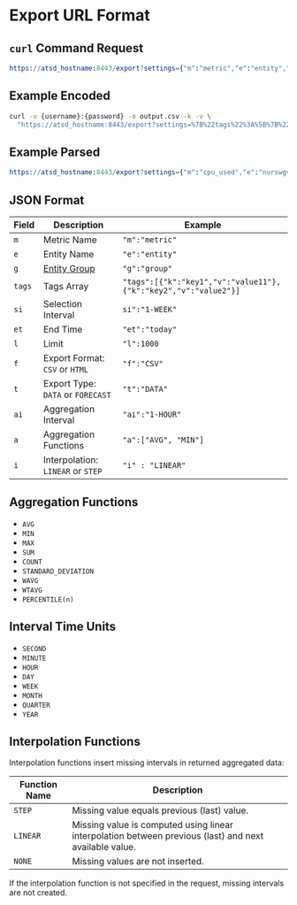 # Export URL Format

## `curl` Command Request

```elm
https://atsd_hostname:8443/export?settings={"m":"metric","e":"entity","si":"1-WEEK","t":"DATA","f":"CSV"}
```

## Example Encoded

```bash
curl -u {username}:{password} -o output.csv -k -v \
  "https://atsd_hostname:8443/export?settings=%7B%22tags%22%3A%5B%7B%22k%22%3A%22command%22%2C%22v%22%3A%22*%22%7D%5D%2C%22m%22%3A%22proc_memory_used%22%2C%22e%22%3A%22awsswgvml001%22%2C%22si%22%3A%223-MINUTE%22%2C%22t%22%3A%22DATA%22%2C%22f%22%3A%22CSV%22%7D"
```

## Example Parsed

```elm
https://atsd_hostname:8443/export?settings={"m":"cpu_used","e":"nurswgvml001","si":"1-WEEK","et":"date('2014-11-11 00:00:00')","t":"DATA","f":"CSV","ai":"1-HOUR","a":["P_99"],"i":"LINEAR"}
```

## JSON Format

| Field | Description | Example |
| --- | --- | --- |
|  `m`  |  Metric Name  |  `"m":"metric"`  |
|  `e`  |  Entity Name  | `"e":"entity"`  |
|  `g`  |  [Entity Group](../configuration/entity_groups.md)  |  `"g":"group"`  |
|  `tags`  |  Tags Array  |  `"tags":[{"k":"key1","v":"value11"},{"k":"key2","v":"value2"}]`  |
|  `si`  |  Selection Interval  | `si":"1-WEEK"`  |
|  `et`  |  End Time  |  `"et":"today"`  |
|  `l` |  Limit  |  `"l":1000`  |
|  `f`  |  Export Format: `CSV` or `HTML`  |  `"f":"CSV"`  |
|  `t`  |  Export Type: `DATA` or `FORECAST`  |  `"t":"DATA"`  |
|  `ai`  |  Aggregation Interval  |  `"ai":"1-HOUR"`  |
|  `a`  |  Aggregation Functions  |  `"a":["AVG", "MIN"]`  |
|  `i`  |  Interpolation: `LINEAR` or `STEP`  |  `"i" : "LINEAR"`  |

## Aggregation Functions

* `AVG`
* `MIN`
* `MAX`
* `SUM`
* `COUNT`
* `STANDARD_DEVIATION`
* `WAVG`
* `WTAVG`
* `PERCENTILE(n)`

## Interval Time Units

* `SECOND`
* `MINUTE`
* `HOUR`
* `DAY`
* `WEEK`
* `MONTH`
* `QUARTER`
* `YEAR`

## Interpolation Functions

Interpolation functions insert missing intervals in returned aggregated data:

| Function Name | Description |
| --- | --- |
|  `STEP`  |  Missing value equals previous (last) value.  |
| `LINEAR`  |  Missing value is computed using linear interpolation between previous (last) and next available value.  |
|  `NONE`  |  Missing values are not inserted.  |

If the interpolation function is not specified in the request, missing intervals are not created.
